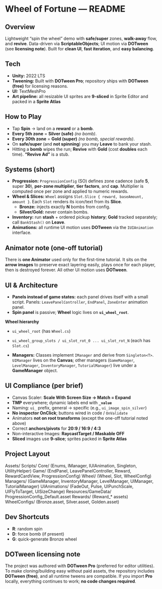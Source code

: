 # Wheel of Fortune — README

## Overview
Lightweight “spin the wheel” demo with **safe/super** zones, **walk-away** flow, and **revive**. Data-driven via **ScriptableObjects**; UI motion via **DOTween** (see **licensing note**). Built for **clean UI**, **fast iteration**, and **easy balancing**.

## Tech
- **Unity:** 2022 LTS
- **Tweening:** Built with **DOTween Pro**; repository ships with **DOTween (free)** for licensing reasons.
- **UI:** TextMeshPro
- **Art pipeline:** all resizable UI sprites are **9-sliced** in Sprite Editor and packed in a **Sprite Atlas**

## How to Play
- Tap **Spin** → land on a **reward** or a **bomb**.
- **Every 5th zone** = **Silver (safe)** *(no bomb)*.
- **Every 30th zone** = **Gold (super)** *(no bomb, special rewards)*.
- On **safe/super** (and **not spinning**) you may **Leave** to bank your stash.
- Hitting a **bomb** wipes the run; **Revive** with **Gold** (cost **doubles** each time). **“Revive Ad”** is a stub.

## Systems (short)
- **Progression:** `ProgressionConfig` (SO) defines zone cadence (safe **5**, super **30**), **per-zone multiplier**, **tier factors**, and **cap**. Multiplier is computed once per zone and applied to numeric rewards.
- **Wheel & Slices:** `Wheel` assigns `Slot.Slice { reward, baseAmount, amount }`. Each `Slot` renders its icon/text from its **Slice**.
  - **Bronze:** injects exactly **N** bombs from config.
  - **Silver/Gold:** never contain bombs.
- **Inventory:** run **stash** + ordered pickup **history**; **Gold** tracked separately; call `BankStash()` on **Leave**.
- **Animations:** all runtime UI motion uses **DOTween** via the `IUIAnimation` interface.

## Animator note (one-off tutorial)
There is **one Animator** used only for the first-time tutorial. It sits on the **arrow images** to preserve exact layering easily, plays once for each player, then is destroyed forever. All other UI motion uses **DOTween**.

## UI & Architecture
- **Panels instead of game states:** each panel drives itself with a small script. Panels: `LeavePanelController`, `EndPanel`, `ZoneEnter` animation panel.
- **Spin panel** is passive; **Wheel** logic lives on **`ui_wheel_root`**.

**Wheel hierarchy**
- `ui_wheel_root` (has `Wheel.cs`)
- `ui_wheel_group_slots / ui_slot_rot_0 ... ui_slot_rot_N` (each has `Slot.cs`)

- **Managers:** Classes implement `IManager` and derive from `Singleton<T>`. `UIManager` lives on the **Canvas**; other managers (`GameManager`, `LevelManager`, `InventoryManager`, `TutorialManager`) live under a **GameManager** object.

## UI Compliance (per brief)
- Canvas Scaler: **Scale With Screen Size → Match = Expand**
- **TMP** everywhere; dynamic labels end with **`_value`**
- Naming: `ui_` prefix, general → specific (e.g., `ui_image_spin_silver`)
- **No inspector OnClick**; buttons wired in code / `OnValidate`
- Animators **not on root transforms** (except the one-off tutorial noted above)
- Correct **anchors/pivots** for **20:9 / 16:9 / 4:3**
- Non-interactive Images: **RaycastTarget / Maskable OFF**
- **Sliced** images use **9-slice**; sprites packed in **Sprite Atlas**

## Project Layout
Assets/
  Scripts/
    Core/            (Enums, IManager, IUIAnimation, Singleton, UtilityHelper)
    Game/            (EndPanel, LeavePanelController, Reward, RewardCardView, ProgressionConfig)
    Wheel/           (Wheel, Slot, WheelConfig)
    Managers/        (GameManager, InventoryManager, LevelManager, UIManager, TutorialManager)
    UIAnimations/    (FadeOut, Pulse, UIPunchScale, UIFlyToTarget, UISizeChange)
  Resources/GameData/
    ProgressionConfig_Default.asset
    Rewards/         (Reward_* assets)
    WheelConfigs/    (Bronze.asset, Silver.asset, Golden.asset)

## Dev Shortcuts
- **R**: random spin
- **D**: force bomb (if present)
- **G**: quick-generate Bronze wheel

## DOTween licensing note
The project was authored with **DOTween Pro** (preferred for editor utilities). To make cloning/building easy without paid assets, the repository includes **DOTween (free)**, and all runtime tweens are compatible. If you import **Pro** locally, everything continues to work; **no code changes required**.
